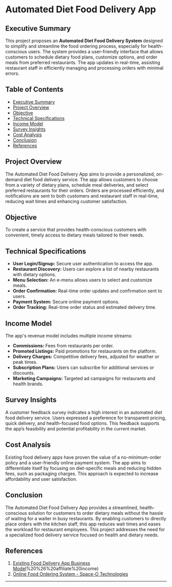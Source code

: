 # Automated Diet Food Delivery App

## Executive Summary
This project proposes an **Automated Diet Food Delivery System** designed to simplify and streamline the food ordering process, especially for health-conscious users. The system provides a user-friendly interface that allows customers to schedule dietary food plans, customize options, and order meals from preferred restaurants. The app updates in real-time, assisting restaurant staff in efficiently managing and processing orders with minimal errors.

## Table of Contents
- [Executive Summary](#executive-summary)
- [Project Overview](#project-overview)
- [Objective](#objective)
- [Technical Specifications](#technical-specifications)
- [Income Model](#income-model)
- [Survey Insights](#survey-insights)
- [Cost Analysis](#cost-analysis)
- [Conclusion](#conclusion)
- [References](#references)

## Project Overview
The Automated Diet Food Delivery App aims to provide a personalized, on-demand diet food delivery service. The app allows customers to choose from a variety of dietary plans, schedule meal deliveries, and select preferred restaurants for their orders. Orders are processed efficiently, and notifications are sent to both customers and restaurant staff in real-time, reducing wait times and enhancing customer satisfaction.

## Objective
To create a service that provides health-conscious customers with convenient, timely access to dietary meals tailored to their needs.

## Technical Specifications
- **User Login/Signup:** Secure user authentication to access the app.
- **Restaurant Discovery:** Users can explore a list of nearby restaurants with dietary options.
- **Menu Selection:** An e-menu allows users to select and customize meals.
- **Order Confirmation:** Real-time order updates and confirmation sent to users.
- **Payment System:** Secure online payment options.
- **Order Tracking:** Real-time order status and estimated delivery time.

## Income Model
The app's revenue model includes multiple income streams:
- **Commissions:** Fees from restaurants per order.
- **Promoted Listings:** Paid promotions for restaurants on the platform.
- **Delivery Charges:** Competitive delivery fees, adjusted for weather or peak times.
- **Subscription Plans:** Users can subscribe for additional services or discounts.
- **Marketing Campaigns:** Targeted ad campaigns for restaurants and health brands.

## Survey Insights
A customer feedback survey indicates a high interest in an automated diet food delivery service. Users expressed a preference for transparent pricing, quick delivery, and health-focused food options. This feedback supports the app’s feasibility and potential profitability in the current market.

## Cost Analysis
Existing food delivery apps have proven the value of a no-minimum-order policy and a user-friendly online payment system. The app aims to differentiate itself by focusing on diet-specific meals and reducing hidden fees, such as packaging charges. This approach is expected to increase affordability and user satisfaction.

## Conclusion
The Automated Diet Food Delivery App provides a streamlined, health-conscious solution for customers to order dietary meals without the hassle of waiting for a waiter in busy restaurants. By enabling customers to directly place orders with the kitchen staff, this app reduces wait times and eases the workload for restaurant employees. This project addresses the need for a specialized food delivery service focused on health and dietary needs.

## References
1. [Existing Food Delivery App Business Model](https://whatisthebusinessmodelof.com/business-models/existing-app-business-model/#:~:text=cloud%20kitchen%20boom.-,Existing%20app%27s%20Business%20Model,Drop%20Service)%20%26%20affiliate%20income)
2. [Online Food Ordering System - Space-O Technologies](https://www.spaceotechnologies.com/blog/online-food-ordering-system-advantages-disadvantages/)

---
